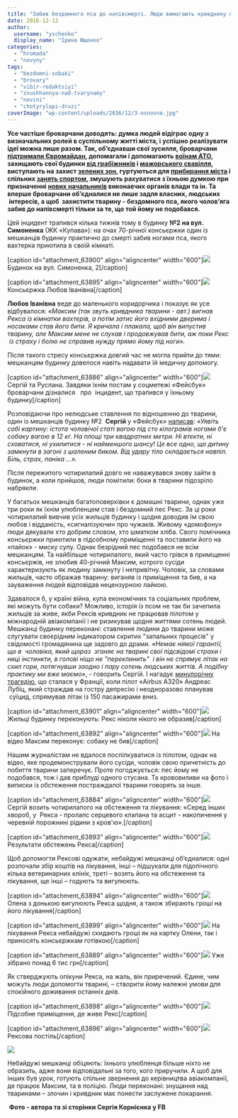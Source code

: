 ```yaml
---
title: "Забив бездомного пса до напівсмерті. Люди вимагають кривднику покарання"
date: 2016-12-12
author: 
  username: "yschenko"
  display_name: "Ірина Ющенко"
categories: 
  - "hromada"
  - "novyny"
tags: 
  - "bezdomni-sobaki"
  - "brovary"
  - "vibir-redaktsiyi"
  - "znushhannya-nad-tvarynamy"
  - "novini"
  - "chotyrylapi-druzi"
coverImage: "wp-content/uploads/2016/12/3-osnovne.jpg"
---
```


**Усе частіше броварчани доводять: думка людей відіграє одну з визначальних ролей в суспільному житті міста, і успішно реалізувати ідеї можна лише разом. Так, об’єднавши свої зусилля, броварчани [підтримали Євромайдан](https://mpz.brovary.org/brovarchani-vimagayut-vidstavki-uryadu-ta-pereviboriv-prezidenta-i-parlamentu/), допомагали і допомагають [воїнам АТО](https://mpz.brovary.org/brovarski-volontery-vidpravyly-v-ato-vidremontovanu-mashynu-video/), захищають свої будинки [від грабіжників](https://mpz.brovary.org/susid-dlya-susida-meshkantsi-budynku-na-garyachomu-zatrymaly-grabizhnykiv-avtivok/) і [мажорського свавілля](https://mpz.brovary.org/brovarchani-dali-vladi-10-dniv-na-viselennya-kafe-bagmutiv-z-prometeyu/), виступають на захист [зелених зон](https://mpz.brovary.org/brovarchany-protestuyut-proty-budivnytstva-na-symonenka-chornovola-znesly-ogorozhu-foto/), гуртуються для [прибирання міста](https://mpz.brovary.org/sezon-subotnikiv-u-brovarah-vidkrito-meshkantsi-torgmashu-oblagorodili-zakinutu-polikliniku/) і спільних [занять спортом](https://mpz.brovary.org/borys-slyusar-ta-galyna-krushelnytska-pochaty-zhyty-aktyvno-nikoly-ne-pizno-foto-video/), змушують рахуватися з їхньою думкою при призначенні [нових начальників](https://mpz.brovary.org/brovarchani-ne-hochut-priznachennya-zavezenogo-nachalnika-militsiyi-bo-mayut-svogo-kandidata/) виконавчих органів влади та ін. Та вперше броварчани об’єдналися не лише задля власних, людських  інтересів, а щоб  захистити тварину - бездомного пса, якого чолов’яга забив до напівсмерті тільки за те, що той йому не подобався.**

Цей інцидент трапився кілька тижнів тому в будинку **№2 на вул. Симоненка** (ЖК «Купава»)_:_ на очах 70-річної консьєржки один із мешканців будинку практично до смерті забив ногами пса, якого вахтерка приютила в своїй кімнаті.

\[caption id="attachment\_63900" align="aligncenter" width="600"\][![](https://mpz.brovary.org/wp-content/uploads/2016/12/22-1.jpg)](https://mpz.brovary.org/wp-content/uploads/2016/12/22-1.jpg) Будинок на вул. Симоненка, 2\[/caption\]

\[caption id="attachment\_63895" align="aligncenter" width="600"\][![](https://mpz.brovary.org/wp-content/uploads/2016/12/17-1.jpg)](https://mpz.brovary.org/wp-content/uploads/2016/12/17-1.jpg) Консьєржка Любов Іванівна\[/caption\]

**Любов Іванівна** веде до маленького коридорчика і показує як усе відбувалося: «_Максим (так звуть кривдника тварини - авт.) вигнав Рекса із кімнатки вахтерів, а потім затис його вхідними дверима і носаками став його бити. Я кричала і плакала, щоб він випустив тварину, але Максим мене не слухав і продовжував бити, аж поки Рекс  із страху і болю не справив нужду прямо йому під ноги»._  

Після такого стресу консьєржка довгий час не могла прийти до тями: мешканцям будинку довелося навіть надавати їй медичну допомогу.

\[caption id="attachment\_63886" align="aligncenter" width="600"\][![](https://mpz.brovary.org/wp-content/uploads/2016/12/8-1.jpg)](https://mpz.brovary.org/wp-content/uploads/2016/12/8-1.jpg) Сергій та Руслана. Завдяки їхнім постам у соцметежі «Фейсбук» броварчани дізналися   про  інцидент, що трапився у їхньому будинку\[/caption\]

Розповідаючи про нелюдське ставлення по відношенню до тварини, один із мешканців будинку №2  **Сергій** у «Фейсбук» [написав](https://www.facebook.com/serhii.korniienko.1/posts/1846108665672607): _«Уявіть собі картину: істота чоловічої статі вагою під сто кілограмів ногами б'є собаку вагою в 12 кг. На площі три квадратних метри. Ні втекти, ні сховатися, ні ухилитися - ні найменшого шансу! Це все одно, що дитину замкнути в загоні з шаленим биком. Від удару тіло складається навпіл. Біль, страх, паніка ...»._

Після пережитого чотирилапий довго не наважувався знову зайти в будинок, а коли прийшов, люди помітили: боки в тварини підозріло набрякли.

У багатьох мешканців багатоповерхівки є домашні тварини, однак уже три роки як їхнім улюбленцем став і бездомний пес Рекс. За ці роки чотирилапий вивчив усіх жильців будинку і щодня доводив їм свою любов і відданість, «сигналізуючи» про чужаків. Живому «домофону» люди дякували хто добрим словом, хто шматком хліба. Свого помічника консьєржки приютили в підсобному приміщенні та поставили його на «пайок» - миску супу. Однак безрідний пес подобався не всім мешканцям. Та найбільше чотирилапого, який часто грівся в приміщенні консьєржів, не злюбив 40-річний Максим, котрого сусіди характеризують як людину замкнуту і непривітну. Чоловік, за словами жильців, часто ображав тварину: виганяв із приміщення та бив, а на зауваження людей відповідав нецензурною лайкою.

Здавалося б, у країні війна, купа економічних та соціальних проблем, які можуть бути собаки? Можливо, історія із псом не так би зачепила жильців за живе, якби Рексів кривдник не працював пілотом у міжнародній авіакомпанії і не ризикував щодня життями сотень людей. Мешканці будинку переконані: ставлення людини до тварини може слугувати своєрідним індикатором скритих "запальних процесів" у свідомості громадянина ще задовго до драми. _«Немає ніякої гарантії, що в  чоловіка, який щораз  зганяє на тварині свої підсвідомі страхи і ниці інстинкти, в голові ніщо не "переклинить"  і він не спрямує літак на схил гори, потягнувши заодно і пару сотень людських життів. А подібну практику ми вже маємо»_, - говорить Сергій. І нагадує [минулорічну трагедію](http://www.gazeta.ru/social/2015/04/02/6623217.shtml), що сталася у Франції, коли пілот «Airbus A320» Андреас Лубіц, який страждав на гостру депресію і неодноразово планував  суїцид, спрямував літак із 150 пасажирами вниз.

\[caption id="attachment\_63901" align="aligncenter" width="600"\][![](https://mpz.brovary.org/wp-content/uploads/2016/12/23-1.jpg)](https://mpz.brovary.org/wp-content/uploads/2016/12/23-1.jpg) Жильці будинку переконують: Рекс ніколи нікого не образив\[/caption\]

\[caption id="attachment\_63892" align="aligncenter" width="600"\][![](https://mpz.brovary.org/wp-content/uploads/2016/12/14-1.jpg)](https://mpz.brovary.org/wp-content/uploads/2016/12/14-1.jpg) На відео Максим переконує: собаку не бив\[/caption\]

Нашим журналістам не вдалося поспілкуватися із пілотом, однак на відео, яке продемонстрували його сусіди, чоловік свою причетність до побиття тварини заперечує. Проте погоджується: пес йому не подобався, тож і дав приблуді одного стусана. Та крововиливи на фото і виписки із обстеження постраждалої тварини говорять за інше.

\[caption id="attachment\_63884" align="aligncenter" width="600"\][![](https://mpz.brovary.org/wp-content/uploads/2016/12/6-1.jpg)](https://mpz.brovary.org/wp-content/uploads/2016/12/6-1.jpg) Сергій возить чотирилапого на обстеження та лікування: «Серед інших хвороб, у  Рекса - пролапс серцевого клапана та асцит - накопичення у черевній порожнині рідини з кров'ю».\[/caption\]

\[caption id="attachment\_63893" align="aligncenter" width="600"\][![](https://mpz.brovary.org/wp-content/uploads/2016/12/15-1.jpg)](https://mpz.brovary.org/wp-content/uploads/2016/12/15-1.jpg) Результати обстежень Рекса\[/caption\]

Щоб допомогти Рексові одужати, небайдужі мешканці об’єдналися: одні розпочали збір коштів на лікування, інші – підшукали для підопічного кілька ветеринарних клінік, треті – возять його на обстеження та лікування, ще інші – годують та вигулюють.

\[caption id="attachment\_63894" align="aligncenter" width="600"\][![](https://mpz.brovary.org/wp-content/uploads/2016/12/16-1.jpg)](https://mpz.brovary.org/wp-content/uploads/2016/12/16-1.jpg) Олена з донькою вигулюють Рекса щодня, а також збирають гроші на його лікування\[/caption\]

\[caption id="attachment\_63899" align="aligncenter" width="600"\][![](https://mpz.brovary.org/wp-content/uploads/2016/12/21-1.jpg)](https://mpz.brovary.org/wp-content/uploads/2016/12/21-1.jpg) На лікування Рекса небайдужі скидають гроші як на картку Олени, так і приносять консьєржкам готівкою\[/caption\]

\[caption id="attachment\_63889" align="aligncenter" width="600"\][![](https://mpz.brovary.org/wp-content/uploads/2016/12/11-1.jpg)](https://mpz.brovary.org/wp-content/uploads/2016/12/11-1.jpg) Уже зібрано понад 6 тис грн\[/caption\]

Як стверджують опікуни Рекса, на жаль, він приречений. Єдине, чим можуть люди допомогти тварині, – створити йому належні умови для спокійного доживання останніх днів.

\[caption id="attachment\_63898" align="aligncenter" width="600"\][![](https://mpz.brovary.org/wp-content/uploads/2016/12/20-1.jpg)](https://mpz.brovary.org/wp-content/uploads/2016/12/20-1.jpg) Підсобне приміщення, де живе Рекс\[/caption\]

\[caption id="attachment\_63896" align="aligncenter" width="600"\][![](https://mpz.brovary.org/wp-content/uploads/2016/12/18-1.jpg)](https://mpz.brovary.org/wp-content/uploads/2016/12/18-1.jpg) Рексова постіль\[/caption\]

[![](https://mpz.brovary.org/wp-content/uploads/2016/12/1-1.jpg)](https://mpz.brovary.org/wp-content/uploads/2016/12/1-1.jpg)

Небайдужі мешканці обіцяють: їхнього улюбленця більше ніхто не образить, адже вони відповідальні за того, кого приручили. А щоб для інших був урок, готують спільне звернення до керівництва авіакомпанії, де працює Максим, та в поліцію. Люди переконані: знущання над тваринами – злочин і кривдник має понести заслужене покарання.

 **Фото - автора та зі сторінки Сергія Корнієнка у FB**
